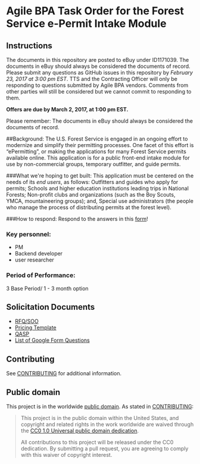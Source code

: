 # Agile BPA Task Order for the Forest Service e-Permit Intake Module

## Instructions

The documents in this repository are posted to eBuy under ID1171039. The documents in eBuy should always be considered the documents of record. Please submit any questions as GitHub issues in this repository by *February 23, 2017 at 3:00 pm EST*. TTS and the Contracting Officer will only be responding to questions submitted by Agile BPA vendors. Comments from other parties will still be considered but we cannot commit to responding to them.

**Offers are due by March 2, 2017, at 1:00 pm EST.**

Please remember: The documents in eBuy should always be considered the documents of record.

##Background:
The U.S. Forest Service is engaged in an ongoing effort to modernize and simplify their permitting processes. One facet of this effort is “ePermitting”, or making the applications for many Forest Service permits available online.  This application is for a public front-end intake module for use by non-commercial groups, temporary outfitter, and guide permits.

###What we're hoping to get built:
This application must be centered on the needs of its *end users*, as follows:
Outfitters and guides who apply for permits;
Schools and higher education institutions leading trips in National Forests;
Non-profit clubs and organizations (such as the Boy Scouts, YMCA, mountaineering groups); and,
Special use administrators (the people who manage the process of distributing permits at the forest level).

###How to respond:
Respond to the answers in this [form](https://goo.gl/forms/j29QwBoRNA5cMzPK2)!

### Key personnel:
* PM
* Backend developer
* user researcher

### Period of Performance:
3 Base Period/ 1 - 3 month option

## Solicitation Documents
* [RFQ/SOO](https://github.com/18F/bpa-fs-epermit-intake/blob/master/solicitationdocuments/001SOOIntakeModule.md)
* [Pricing Template](https://github.com/18F/bpa-fs-epermit-intake/blob/master/solicitationdocuments/002%20Pricing%20Template.xlsx)
* [QASP](https://github.com/18F/bpa-fs-epermit-intake/blob/master/solicitationdocuments/003QASP.md)
* [List of Google Form Questions](https://github.com/18F/bpa-fs-epermit-intake/blob/master/solicitationdocuments/004GoogleFormQuestions.md)

## Contributing

See [CONTRIBUTING](CONTRIBUTING.md) for additional information.


## Public domain

This project is in the worldwide [public domain](LICENSE.md). As stated in [CONTRIBUTING](CONTRIBUTING.md):

> This project is in the public domain within the United States, and copyright and related rights in the work worldwide are waived through the [CC0 1.0 Universal public domain dedication](https://creativecommons.org/publicdomain/zero/1.0/).
>
> All contributions to this project will be released under the CC0 dedication. By submitting a pull request, you are agreeing to comply with this waiver of copyright interest.

